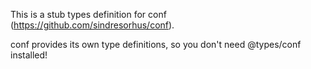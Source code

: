 This is a stub types definition for conf (https://github.com/sindresorhus/conf).

conf provides its own type definitions, so you don't need @types/conf installed!